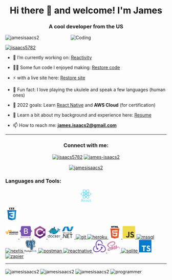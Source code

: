 <h1 align="center">Hi there 👋 and welcome! I'm James</h1>
<h3 align="center">A cool developer from the US</h3>
<img align="right" alt="Coding" width="300" src="https://cdn.dribbble.com/users/1162077/screenshots/3848914/programmer.gif">
<p align="left"> <img src="https://komarev.com/ghpvc/?username=jamesisaacs2&label=Profile%20views&color=0e75b6&style=flat" alt="jamesisaacs2" /> </p>
<p align="left"> <a href="https://twitter.com/jisaacs5782" target="blank"><img src="https://img.shields.io/twitter/follow/jisaacs5782?logo=twitter&style=for-the-badge" alt="jisaacs5782" /></a> </p>

-  🔭 I’m currently working on: [Reactivity](https://github.com/jamesisaacs2/Reactivity)

-  🤹‍♂️ Some fun code I enjoyed making: [Restore code](https://github.com/jamesisaacs2/Restore)

-  ⚡ with a live site here: [Restore site](https://restoreji.herokuapp.com/)

-  💬 Fun fact: I love playing the ukulele and speak a few languages (human ones)

-  🌱 2022 goals: Learn [React Native](https://github.com/jamesisaacs2/RnaNft) and **AWS Cloud** (for certification)

-  📄 Learn a bit about my background and experience here: [Resume](https://rcl.ink/Y2JHF)

-  📫 How to reach me: **james.isaacs2@gmail.com**

---

<h3 align="center">Connect with me:</h3>

<p align="center">
<a href="https://twitter.com/jisaacs5782" target="blank"><img align="center" src="https://raw.githubusercontent.com/rahuldkjain/github-profile-readme-generator/master/src/images/icons/Social/twitter.svg" alt="jisaacs5782" height="30" width="40" /></a>
<a href="https://linkedin.com/in/james-isaacs2" target="blank"><img align="center" src="https://raw.githubusercontent.com/rahuldkjain/github-profile-readme-generator/master/src/images/icons/Social/linked-in-alt.svg" alt="james-isaacs2" height="30" width="40" /></a>
</p>

<p align="center"> 
<a href="https://linkedin.com/in/james-isaacs2" target="blank"><img align="center" src="https://github-profile-trophy.vercel.app/?username=jamesisaacs2" alt="jamesisaacs2" /></a> 
</p>

### Languages and Tools:

<p align="center"> 
<a href="https://reactjs.org/" target="_blank" rel="noreferrer"> <img src="https://raw.githubusercontent.com/devicons/devicon/master/icons/react/react-original-wordmark.svg" alt="react" width="40" height="40"/> </a>

<a href="https://www.w3schools.com/css/" target="_blank" rel="noreferrer"> <img src="https://raw.githubusercontent.com/devicons/devicon/master/icons/css3/css3-original-wordmark.svg" alt="css3" width="40" height="40"/> </a>

<a href="https://aws.amazon.com" target="_blank" rel="noreferrer"> <img src="https://raw.githubusercontent.com/devicons/devicon/master/icons/amazonwebservices/amazonwebservices-original-wordmark.svg" alt="aws" width="40" height="40"/> </a>
<a href="https://getbootstrap.com" target="_blank" rel="noreferrer"> <img src="https://raw.githubusercontent.com/devicons/devicon/master/icons/bootstrap/bootstrap-plain-wordmark.svg" alt="bootstrap" width="40" height="40"/> </a>
<a href="https://www.w3schools.com/cs/" target="_blank" rel="noreferrer"> <img src="https://raw.githubusercontent.com/devicons/devicon/master/icons/csharp/csharp-original.svg" alt="csharp" width="40" height="40"/> </a>
<a href="https://www.docker.com/" target="_blank" rel="noreferrer"> <img src="https://raw.githubusercontent.com/devicons/devicon/master/icons/docker/docker-original-wordmark.svg" alt="docker" width="40" height="40"/> </a>
<a href="https://dotnet.microsoft.com/" target="_blank" rel="noreferrer"> <img src="https://raw.githubusercontent.com/devicons/devicon/master/icons/dot-net/dot-net-original-wordmark.svg" alt="dotnet" width="40" height="40"/> </a>
<a href="https://git-scm.com/" target="_blank" rel="noreferrer"> <img src="https://www.vectorlogo.zone/logos/git-scm/git-scm-icon.svg" alt="git" width="40" height="40"/> </a>
<a href="https://heroku.com" target="_blank" rel="noreferrer"> <img src="https://www.vectorlogo.zone/logos/heroku/heroku-icon.svg" alt="heroku" width="40" height="40"/> </a>
<a href="https://www.w3.org/html/" target="_blank" rel="noreferrer"> <img src="https://raw.githubusercontent.com/devicons/devicon/master/icons/html5/html5-original-wordmark.svg" alt="html5" width="40" height="40"/> </a>
<a href="https://developer.mozilla.org/en-US/docs/Web/JavaScript" target="_blank" rel="noreferrer"> <img src="https://raw.githubusercontent.com/devicons/devicon/master/icons/javascript/javascript-original.svg" alt="javascript" width="40" height="40"/> </a>
<a href="https://www.microsoft.com/en-us/sql-server" target="_blank" rel="noreferrer"> <img src="https://www.svgrepo.com/show/303229/microsoft-sql-server-logo.svg" alt="mssql" width="40" height="40"/> </a>
<a href="https://nextjs.org/" target="_blank" rel="noreferrer"> <img src="https://cdn.worldvectorlogo.com/logos/nextjs-2.svg" alt="nextjs" width="40" height="40"/> </a>
<a href="https://www.postgresql.org" target="_blank" rel="noreferrer"> <img src="https://raw.githubusercontent.com/devicons/devicon/master/icons/postgresql/postgresql-original-wordmark.svg" alt="postgresql" width="40" height="40"/> </a>
<a href="https://postman.com" target="_blank" rel="noreferrer"> <img src="https://www.vectorlogo.zone/logos/getpostman/getpostman-icon.svg" alt="postman" width="40" height="40"/> </a>
<a href="https://reactnative.dev/" target="_blank" rel="noreferrer"> <img src="https://reactnative.dev/img/header_logo.svg" alt="reactnative" width="40" height="40"/> </a>
<a href="https://redux.js.org" target="_blank" rel="noreferrer"> <img src="https://raw.githubusercontent.com/devicons/devicon/master/icons/redux/redux-original.svg" alt="redux" width="40" height="40"/> </a>
<a href="https://sass-lang.com" target="_blank" rel="noreferrer"> <img src="https://raw.githubusercontent.com/devicons/devicon/master/icons/sass/sass-original.svg" alt="sass" width="40" height="40"/> </a>
<a href="https://www.sqlite.org/" target="_blank" rel="noreferrer"> <img src="https://www.vectorlogo.zone/logos/sqlite/sqlite-icon.svg" alt="sqlite" width="40" height="40"/> </a>
<a href="https://www.typescriptlang.org/" target="_blank" rel="noreferrer"> <img src="https://raw.githubusercontent.com/devicons/devicon/master/icons/typescript/typescript-original.svg" alt="typescript" width="40" height="40"/> </a>
<a href="https://zapier.com" target="_blank" rel="noreferrer"> <img src="https://www.vectorlogo.zone/logos/zapier/zapier-icon.svg" alt="zapier" width="40" height="40"/> </a>

</p>

---

<img align="center" src="https://github-readme-stats.vercel.app/api/top-langs?username=jamesisaacs2&show_icons=true&locale=en&layout=compact" alt="jamesisaacs2" />

<img align="center" src="https://github-readme-stats.vercel.app/api?username=jamesisaacs2&show_icons=true&locale=en" alt="jamesisaacs2" />

<img align="center" src="https://github-readme-streak-stats.herokuapp.com/?user=jamesisaacs2&" alt="jamesisaacs2" />
<img align="center" src="https://developers.giphy.com/branch/master/static/api-512d36c09662682717108a38bbb5c57d.gif" alt="programmer" />
